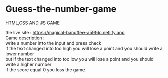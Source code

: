 # Guess-the-number-game
HTML,CSS AND JS GAME <br />

the live site : https://magical-banoffee-a59f6c.netlify.app
<br />
Game description: <br />
write a number into the input and press check <br />
if the text changed into too high you will lose a point and you should write a lower number <br />
but if the text changed into too low you will lose a point and you should write a higher number <br />
if the score equal 0 you loss the game 
